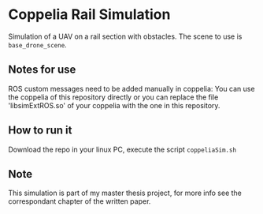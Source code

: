 # Coppelia Rail Simulation
Simulation of a UAV on a rail section with obstacles. The scene to use is `base_drone_scene`.

## Notes for use 
ROS custom messages need to be added manually in coppelia: You can use the coppelia of this repository directly or you can replace the file 'libsimExtROS.so' of your coppelia with the one in this repository.

## How to run it
Download the repo in your linux PC, execute the script `coppeliaSim.sh`

## Note
This simulation is part of my master thesis project, for more info see the correspondant chapter of the written paper.


